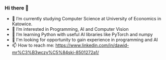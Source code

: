 ### Hi there 👋

- 🔭 I’m currently studying Computer Science at University of Economics in Katowice.
- 📖 I’m interested in Programming, AI and Computer Vision
- 🌱 I’m learning Python with useful AI libraries like PyTorch and numpy
- 🔎 I'm looking for opportunity to gain experience in programming and AI
- 📫 How to reach me: https://www.linkedin.com/in/dawid-mr%C3%B3wczy%C5%84ski-8501272a1/
